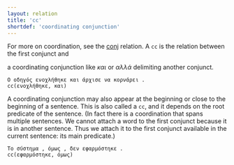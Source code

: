 ```yaml
---
layout: relation
title: 'cc'
shortdef: 'coordinating conjunction'
---
```


For more on coordination, see the [conj]() relation.
A `cc` is the relation between the first conjunct and
<!--
TODO 
a [coordinating conjunction](../pos/CONJ) 
-->
a coordinating conjunction like _και_ or _αλλά_ delimiting another conjunct.

~~~ sdparse
Ο οδηγός ενοχλήθηκε και άρχισε να κορνάρει . 
cc(ενοχλήθηκε, και)
~~~

A coordinating conjunction may also appear at the beginning 
or close to the beginning of a sentence. This is also called 
a `cc`, and it depends on the root predicate of the sentence.
(In fact there is a coordination that spans multiple sentences.
We cannot attach a word to the first conjunct because it is in another sentence.
Thus we attach it to the first conjunct available in the current sentence: its main predicate.)

~~~ sdparse
Το σύστημα , όμως , δεν εφαρμόστηκε . 
cc(εφαρμόστηκε, όμως)
~~~
<!--
TODO 
Όμως πέρασε ένας χρόνος και το σύστημα δεν εφαρμόστηκε
-->

